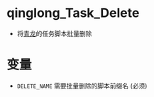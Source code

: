 # qinglong_Task_Delete

- 将[青龙](https://github.com/whyour/qinglong)的任务脚本批量删除

# 变量

  - `DELETE_NAME` 需要批量删除的脚本前缀名 (必须)
